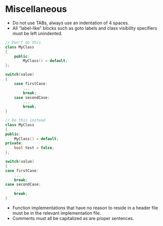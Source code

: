 # Miscellaneous

- Do not use TABs, always use an indentation of 4 spaces.
- All "label-like" blocks such as goto labels and class visibility specifiers must be left unindented.
```c++
// Don't do this
class MyClass
{
    public:
        MyClass() = default;
};

switch(value)
{
    case firstCase: 
        ...
        break;
    case secondCase:
        ...
        break;
}

// Do this instead
class MyClass
{
public:
    MyClass() = default;
private:
    bool test = false;
};

switch(value)
{
case firstCase:
    ...
    break;
case secondCase:
    ...
    break;
}
```
- Function implementations that have no reason to reside in a header file must be in the relevant implementation file.
- Comments must all be capitalized as are proper sentences.
